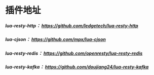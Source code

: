 

# 插件地址

##### lua-resty-http： https://github.com/ledgetech/lua-resty-http

##### lua-cjson： https://github.com/mpx/lua-cjson

##### lua-resty-redis： https://github.com/openresty/lua-resty-redis

##### lua-resty-kafka： https://github.com/doujiang24/lua-resty-kafka
